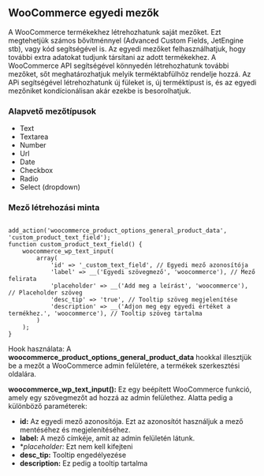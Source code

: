 ## WooCommerce egyedi mezők

A WooCommerce termékekhez létrehozhatunk saját mezőket. Ezt megtehetjük számos bővítménnyel (Advanced Custom Fields, JetEngine stb), vagy kód segítségével is. Az egyedi mezőket felhasználhatjuk, hogy további extra adatokat tudjunk társítani az adott termékekhez. A WooCommerce API segítségével 
könnyedén létrehozhatunk további mezőket, sőt meghatározhatjuk melyik terméktabfülhöz rendelje hozzá. Az APi segítségével létrehozhatunk új füleket is, új terméktípust is, és az egyedi mezőniket kondícionálisan akár ezekbe is besorolhatjuk. 

### Alapvető mezőtípusok

* Text
* Textarea
* Number
* Url
* Date
* Checkbox
* Radio
* Select (dropdown)

### Mező létrehozási minta

```

add_action('woocommerce_product_options_general_product_data', 'custom_product_text_field');
function custom_product_text_field() {
    woocommerce_wp_text_input(
        array(
            'id' => '_custom_text_field', // Egyedi mező azonosítója
            'label' => __('Egyedi szövegmező', 'woocommerce'), // Mező felirata
            'placeholder' => __('Add meg a leírást', 'woocommerce'), // Placeholder szöveg
            'desc_tip' => 'true', // Tooltip szöveg megjelenítése
            'description' => __('Adjon meg egy egyedi értéket a termékhez.', 'woocommerce'), // Tooltip szöveg tartalma
        )
    );
}

```

Hook használata: A **woocommerce_product_options_general_product_data** hookkal illesztjük be a mezőt a WooCommerce admin felületére, a termékek szerkesztési oldalára.


**woocommerce_wp_text_input():** Ez egy beépített WooCommerce funkció, amely egy szövegmezőt ad hozzá az admin felülethez. Alatta pedig a különböző paraméterek:
* **id:** Az egyedi mező azonosítója. Ezt az azonosítót használjuk a mező mentéséhez és megjelenítéséhez.
* **label:** A mező címkéje, amit az admin felületén látunk.
* **placeholder:* Ezt nem kell kifejteni
* **desc_tip:** Tooltip engedélyezése
* **description:** Ez pedig a tooltip tartalma

